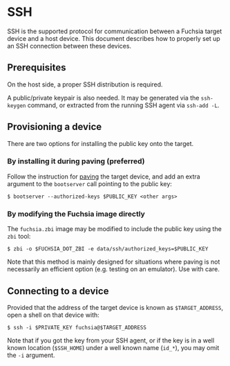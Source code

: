 # SSH

SSH is the supported protocol for communication between a Fuchsia target device
and a host device.
This document describes how to properly set up an SSH connection between these
devices.

## Prerequisites

On the host side, a proper SSH distribution is required.

A public/private keypair is also needed.
It may be generated via the `ssh-keygen` command, or extracted from the running
SSH agent via `ssh-add -L`.

## Provisioning a device

There are two options for installing the public key onto the target.

### By installing it during paving (preferred)

Follow the instruction for [paving](bootserver.md) the target device, and add an
extra argument to the `bootserver` call pointing to the public key:
```
$ bootserver --authorized-keys $PUBLIC_KEY <other args>
```

### By modifying the Fuchsia image directly

The `fuchsia.zbi` image may be modified to include the public key using the
`zbi` tool:
```
$ zbi -o $FUCHSIA_DOT_ZBI -e data/ssh/authorized_keys=$PUBLIC_KEY
```

Note that this method is mainly designed for situations where paving is not
necessarily an efficient option (e.g. testing on an emulator).
Use with care.

## Connecting to a device

Provided that the address of the target device is known as `$TARGET_ADDRESS`,
open a shell on that device with:
```
$ ssh -i $PRIVATE_KEY fuchsia@$TARGET_ADDRESS
```

Note that if you got the key from your SSH agent, or if the key is in a well
known location (`$SSH_HOME`) under a well known name (`id_*`), you may omit the
`-i` argument.
